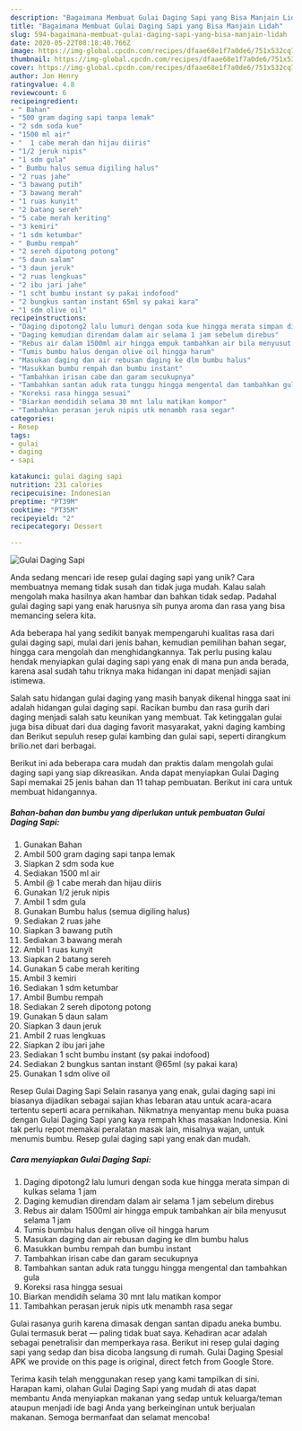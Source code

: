 ```yaml
---
description: "Bagaimana Membuat Gulai Daging Sapi yang Bisa Manjain Lidah"
title: "Bagaimana Membuat Gulai Daging Sapi yang Bisa Manjain Lidah"
slug: 594-bagaimana-membuat-gulai-daging-sapi-yang-bisa-manjain-lidah
date: 2020-05-22T08:18:40.766Z
image: https://img-global.cpcdn.com/recipes/dfaae68e1f7a0de6/751x532cq70/gulai-daging-sapi-foto-resep-utama.jpg
thumbnail: https://img-global.cpcdn.com/recipes/dfaae68e1f7a0de6/751x532cq70/gulai-daging-sapi-foto-resep-utama.jpg
cover: https://img-global.cpcdn.com/recipes/dfaae68e1f7a0de6/751x532cq70/gulai-daging-sapi-foto-resep-utama.jpg
author: Jon Henry
ratingvalue: 4.8
reviewcount: 6
recipeingredient:
- " Bahan"
- "500 gram daging sapi tanpa lemak"
- "2 sdm soda kue"
- "1500 ml air"
- "  1 cabe merah dan hijau diiris"
- "1/2 jeruk nipis"
- "1 sdm gula"
- " Bumbu halus semua digiling halus"
- "2 ruas jahe"
- "3 bawang putih"
- "3 bawang merah"
- "1 ruas kunyit"
- "2 batang sereh"
- "5 cabe merah keriting"
- "3 kemiri"
- "1 sdm ketumbar"
- " Bumbu rempah"
- "2 sereh dipotong potong"
- "5 daun salam"
- "3 daun jeruk"
- "2 ruas lengkuas"
- "2 ibu jari jahe"
- "1 scht bumbu instant sy pakai indofood"
- "2 bungkus santan instant 65ml sy pakai kara"
- "1 sdm olive oil"
recipeinstructions:
- "Daging dipotong2 lalu lumuri dengan soda kue hingga merata simpan di kulkas selama 1 jam"
- "Daging kemudian direndam dalam air selama 1 jam sebelum direbus"
- "Rebus air dalam 1500ml air hingga empuk tambahkan air bila menyusut selama 1 jam"
- "Tumis bumbu halus dengan olive oil hingga harum"
- "Masukan daging dan air rebusan daging ke dlm bumbu halus"
- "Masukkan bumbu rempah dan bumbu instant"
- "Tambahkan irisan cabe dan garam secukupnya"
- "Tambahkan santan aduk rata tunggu hingga mengental dan tambahkan gula"
- "Koreksi rasa hingga sesuai"
- "Biarkan mendidih selama 30 mnt lalu matikan kompor"
- "Tambahkan perasan jeruk nipis utk menambh rasa segar"
categories:
- Resep
tags:
- gulai
- daging
- sapi

katakunci: gulai daging sapi 
nutrition: 231 calories
recipecuisine: Indonesian
preptime: "PT39M"
cooktime: "PT35M"
recipeyield: "2"
recipecategory: Dessert

---
```



![Gulai Daging Sapi](https://img-global.cpcdn.com/recipes/dfaae68e1f7a0de6/751x532cq70/gulai-daging-sapi-foto-resep-utama.jpg)

Anda sedang mencari ide resep gulai daging sapi yang unik? Cara membuatnya memang tidak susah dan tidak juga mudah. Kalau salah mengolah maka hasilnya akan hambar dan bahkan tidak sedap. Padahal gulai daging sapi yang enak harusnya sih punya aroma dan rasa yang bisa memancing selera kita.

Ada beberapa hal yang sedikit banyak mempengaruhi kualitas rasa dari gulai daging sapi, mulai dari jenis bahan, kemudian pemilihan bahan segar, hingga cara mengolah dan menghidangkannya. Tak perlu pusing kalau hendak menyiapkan gulai daging sapi yang enak di mana pun anda berada, karena asal sudah tahu triknya maka hidangan ini dapat menjadi sajian istimewa.

Salah satu hidangan gulai daging yang masih banyak dikenal hingga saat ini adalah hidangan gulai daging sapi. Racikan bumbu dan rasa gurih dari daging menjadi salah satu keunikan yang membuat. Tak ketinggalan gulai juga bisa dibuat dari dua daging favorit masyarakat, yakni daging kambing dan Berikut sepuluh resep gulai kambing dan gulai sapi, seperti dirangkum brilio.net dari berbagai.


Berikut ini ada beberapa cara mudah dan praktis dalam mengolah gulai daging sapi yang siap dikreasikan. Anda dapat menyiapkan Gulai Daging Sapi memakai 25 jenis bahan dan 11 tahap pembuatan. Berikut ini cara untuk membuat hidangannya.

<!--inarticleads1-->

##### Bahan-bahan dan bumbu yang diperlukan untuk pembuatan Gulai Daging Sapi:

1. Gunakan  Bahan
1. Ambil 500 gram daging sapi tanpa lemak
1. Siapkan 2 sdm soda kue
1. Sediakan 1500 ml air
1. Ambil  @ 1 cabe merah dan hijau diiris
1. Gunakan 1/2 jeruk nipis
1. Ambil 1 sdm gula
1. Gunakan  Bumbu halus (semua digiling halus)
1. Sediakan 2 ruas jahe
1. Siapkan 3 bawang putih
1. Sediakan 3 bawang merah
1. Ambil 1 ruas kunyit
1. Siapkan 2 batang sereh
1. Gunakan 5 cabe merah keriting
1. Ambil 3 kemiri
1. Sediakan 1 sdm ketumbar
1. Ambil  Bumbu rempah
1. Sediakan 2 sereh dipotong potong
1. Gunakan 5 daun salam
1. Siapkan 3 daun jeruk
1. Ambil 2 ruas lengkuas
1. Siapkan 2 ibu jari jahe
1. Sediakan 1 scht bumbu instant (sy pakai indofood)
1. Sediakan 2 bungkus santan instant @65ml (sy pakai kara)
1. Gunakan 1 sdm olive oil


Resep Gulai Daging Sapi Selain rasanya yang enak, gulai daging sapi ini biasanya dijadikan sebagai sajian khas lebaran atau untuk acara-acara tertentu seperti acara pernikahan. Nikmatnya menyantap menu buka puasa dengan Gulai Daging Sapi yang kaya rempah khas masakan Indonesia. Kini tak perlu repot memakai peralatan masak lain, misalnya wajan, untuk menumis bumbu. Resep gulai daging sapi yang enak dan mudah. 

<!--inarticleads2-->

##### Cara menyiapkan Gulai Daging Sapi:

1. Daging dipotong2 lalu lumuri dengan soda kue hingga merata simpan di kulkas selama 1 jam
1. Daging kemudian direndam dalam air selama 1 jam sebelum direbus
1. Rebus air dalam 1500ml air hingga empuk tambahkan air bila menyusut selama 1 jam
1. Tumis bumbu halus dengan olive oil hingga harum
1. Masukan daging dan air rebusan daging ke dlm bumbu halus
1. Masukkan bumbu rempah dan bumbu instant
1. Tambahkan irisan cabe dan garam secukupnya
1. Tambahkan santan aduk rata tunggu hingga mengental dan tambahkan gula
1. Koreksi rasa hingga sesuai
1. Biarkan mendidih selama 30 mnt lalu matikan kompor
1. Tambahkan perasan jeruk nipis utk menambh rasa segar


Gulai rasanya gurih karena dimasak dengan santan dipadu aneka bumbu. Gulai termasuk berat — paling tidak buat saya. Kehadiran acar adalah sebagai penetralisir dan memperkaya rasa. Berikut ini resep gulai daging sapi yang sedap dan bisa dicoba langsung di rumah. Gulai Daging Spesial APK we provide on this page is original, direct fetch from Google Store. 

Terima kasih telah menggunakan resep yang kami tampilkan di sini. Harapan kami, olahan Gulai Daging Sapi yang mudah di atas dapat membantu Anda menyiapkan makanan yang sedap untuk keluarga/teman ataupun menjadi ide bagi Anda yang berkeinginan untuk berjualan makanan. Semoga bermanfaat dan selamat mencoba!
